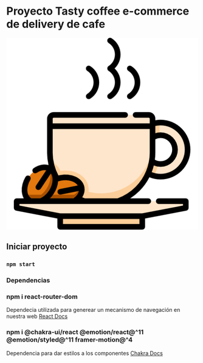 # Proyecto Tasty coffee e-commerce de delivery de cafe

![TastyCoffee](./public/favicon.ico)


## Iniciar proyecto

### `npm start`

### Dependencias
### npm i react-router-dom
Dependecia utilizada para generear un mecanismo de navegación en nuestra web
[React Docs](https://reactrouter.com/web/guides/quick-start)

### npm i @chakra-ui/react @emotion/react@^11 @emotion/styled@^11 framer-motion@^4
Dependencia para dar estilos a los componentes
[Chakra Docs](https://chakra-ui.com/docs/getting-started)
